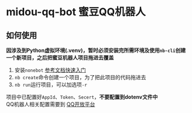 # midou-qq-bot 蜜豆QQ机器人

## 如何使用

**因涉及到Python虚拟环境(.venv)，暂时必须安装完所需环境及使用`nb-cli`创建一个新项目，之后把蜜豆机器人项目拖进去覆盖**

1. 安装`nonebot` [参考文档快速入门](https://nonebot.dev/docs/quick-start)
2. `nb create`命令创建一个项目，为了把此项目的代码拖进去
3. `nb run`运行项目，可以加选项`-r`

项目中已配置好`AppId`、`Token`、`Secert`，**不要配置到dotenv文件中**  
QQ机器人相关配置需要到 [QQ开放平台](https://q.qq.com/#/app/bot)
